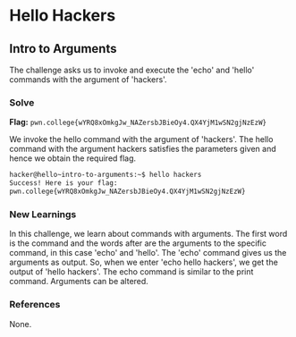 # Hello Hackers

## Intro to Arguments
The challenge asks us to invoke and execute the 'echo' and 'hello' commands with the argument of 'hackers'. 

### Solve
**Flag:** `pwn.college{wYRQ8xOmkgJw_NAZersbJBieOy4.QX4YjM1wSN2gjNzEzW}`

We invoke the hello command with the argument of 'hackers'. The hello command with the argument hackers satisfies the parameters given and hence we obtain the required flag. 

```bash
hacker@hello~intro-to-arguments:~$ hello hackers
Success! Here is your flag:
pwn.college{wYRQ8xOmkgJw_NAZersbJBieOy4.QX4YjM1wSN2gjNzEzW}
```

### New Learnings
In this challenge, we learn about commands with arguments. The first word is the command and the words after are the arguments to the specific command, in this case 'echo' and 'hello'. The 'echo' command gives us the arguments as output. So, when we enter 'echo hello hackers', we get the output of 'hello hackers'. The echo command is similar to the print command. Arguments can be altered. 


### References 
None. 
